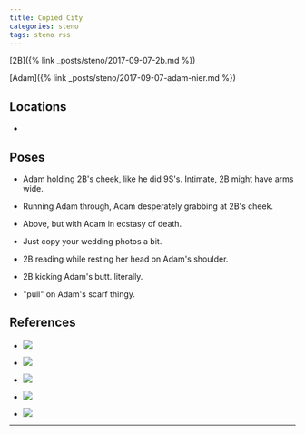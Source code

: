 ```yaml
---
title: Copied City
categories: steno
tags: steno rss
---
```


[2B]({% link _posts/steno/2017-09-07-2b.md %})

[Adam]({% link _posts/steno/2017-09-07-adam-nier.md %})

## Locations

- 

## Poses

* Adam holding 2B's cheek, like he did 9S's. Intimate, 2B might have arms wide.

* Running Adam through, Adam desperately grabbing at 2B's cheek.

* Above, but with Adam in ecstasy of death. 

* Just copy your wedding photos a bit.

* 2B reading while resting her head on Adam's shoulder.

* 2B kicking Adam's butt. literally. 

* "pull" on Adam's scarf thingy.

## References

* ![](https://i.imgur.com/USvLWuM.png)

* ![](https://i.imgur.com/dWjlZC9.jpg)

* ![](https://i.imgur.com/ytjnveo.png)

* ![](https://i.imgur.com/rQur9vW.png)

* ![](https://i.imgur.com/sXrUGel.png)

---

